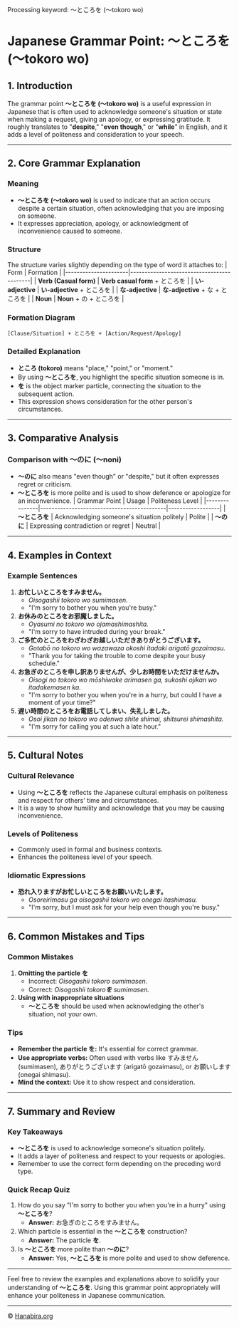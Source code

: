 Processing keyword: ～ところを (〜tokoro wo)
# Japanese Grammar Point: ～ところを (〜tokoro wo)

## 1. Introduction
The grammar point **～ところを (〜tokoro wo)** is a useful expression in Japanese that is often used to acknowledge someone's situation or state when making a request, giving an apology, or expressing gratitude. It roughly translates to "**despite**," "**even though**," or "**while**" in English, and it adds a level of politeness and consideration to your speech.

---
## 2. Core Grammar Explanation
### Meaning
- **～ところを (〜tokoro wo)** is used to indicate that an action occurs despite a certain situation, often acknowledging that you are imposing on someone.
- It expresses appreciation, apology, or acknowledgment of inconvenience caused to someone.
### Structure
The structure varies slightly depending on the type of word it attaches to:
| Form                 | Formation                                 |
|----------------------|-------------------------------------------|
| **Verb (Casual form)**     | **Verb casual form** + ところを       |
| **い-adjective**            | **い-adjective** + ところを           |
| **な-adjective**            | **な-adjective** + な + ところを       |
| **Noun**                   | **Noun** + の + ところを              |
### Formation Diagram
```
[Clause/Situation] + ところを + [Action/Request/Apology]
```
### Detailed Explanation
- **ところ (tokoro)** means "place," "point," or "moment."
- By using **～ところを**, you highlight the specific situation someone is in.
- **を** is the object marker particle, connecting the situation to the subsequent action.
- This expression shows consideration for the other person's circumstances.
---
## 3. Comparative Analysis
### Comparison with ～のに (〜noni)
- **～のに** also means "even though" or "despite," but it often expresses regret or criticism.
- **～ところを** is more polite and is used to show deference or apologize for an inconvenience.
| Grammar Point | Usage                                      | Politeness Level |
|---------------|--------------------------------------------|------------------|
| **～ところを**     | Acknowledging someone's situation politely | Polite           |
| **～のに**        | Expressing contradiction or regret        | Neutral          |
---
## 4. Examples in Context
### Example Sentences
1. **お忙しいところをすみません。**
   - *Oisogashii tokoro wo sumimasen.*
   - "I'm sorry to bother you when you're busy."
2. **お休みのところをお邪魔しました。**
   - *Oyasumi no tokoro wo ojamashimashita.*
   - "I'm sorry to have intruded during your break."
3. **ご多忙のところをわざわざお越しいただきありがとうございます。**
   - *Gotabō no tokoro wo wazawaza okoshi itadaki arigatō gozaimasu.*
   - "Thank you for taking the trouble to come despite your busy schedule."
4. **お急ぎのところを申し訳ありませんが、少しお時間をいただけませんか。**
   - *Oisogi no tokoro wo mōshiwake arimasen ga, sukoshi ojikan wo itadakemasen ka.*
   - "I'm sorry to bother you when you're in a hurry, but could I have a moment of your time?"
5. **遅い時間のところをお電話してしまい、失礼しました。**
   - *Osoi jikan no tokoro wo odenwa shite shimai, shitsurei shimashita.*
   - "I'm sorry for calling you at such a late hour."
---
## 5. Cultural Notes
### Cultural Relevance
- Using **～ところを** reflects the Japanese cultural emphasis on politeness and respect for others' time and circumstances.
- It is a way to show humility and acknowledge that you may be causing inconvenience.
### Levels of Politeness
- Commonly used in formal and business contexts.
- Enhances the politeness level of your speech.
### Idiomatic Expressions
- **恐れ入りますがお忙しいところをお願いいたします。**
  - *Osoreirimasu ga oisogashii tokoro wo onegai itashimasu.*
  - "I'm sorry, but I must ask for your help even though you're busy."
---
## 6. Common Mistakes and Tips
### Common Mistakes
1. **Omitting the particle を**
   - Incorrect: *Oisogashii tokoro sumimasen.*
   - Correct: *Oisogashii tokoro**を** sumimasen.*
2. **Using with inappropriate situations**
   - **～ところを** should be used when acknowledging the other's situation, not your own.
### Tips
- **Remember the particle を:** It's essential for correct grammar.
- **Use appropriate verbs:** Often used with verbs like すみません (sumimasen), ありがとうございます (arigatō gozaimasu), or お願いします (onegai shimasu).
- **Mind the context:** Use it to show respect and consideration.
---
## 7. Summary and Review
### Key Takeaways
- **～ところを** is used to acknowledge someone's situation politely.
- It adds a layer of politeness and respect to your requests or apologies.
- Remember to use the correct form depending on the preceding word type.
### Quick Recap Quiz
1. How do you say "I'm sorry to bother you when you're in a hurry" using **～ところを**?
   - **Answer:** お急ぎのところをすみません。
2. Which particle is essential in the **～ところを** construction?
   - **Answer:** The particle **を**.
3. Is **～ところを** more polite than **～のに**?
   - **Answer:** Yes, **～ところを** is more polite and used to show deference.
---
Feel free to review the examples and explanations above to solidify your understanding of **～ところを**. Using this grammar point appropriately will enhance your politeness in Japanese communication.


---

© [Hanabira.org](https://hanabira.org)
